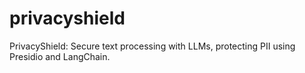 # privacyshield
PrivacyShield: Secure text processing with LLMs, protecting PII using Presidio and LangChain.
